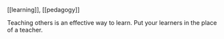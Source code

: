 [[learning]], [[pedagogy]]

Teaching others is an effective way to learn. Put your learners in the place of a teacher.
